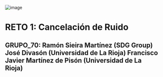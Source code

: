 ![image](https://user-images.githubusercontent.com/116558787/197547402-7aea89ce-1cf8-4156-830a-a0a822622aa3.png)
# RETO 1: Cancelación de Ruido
## GRUPO_70: Ramón Sieira Martínez (SDG Group) José Divasón (Universidad de La Rioja) Francisco Javier Martínez de Pisón (Universidad de La Rioja)
